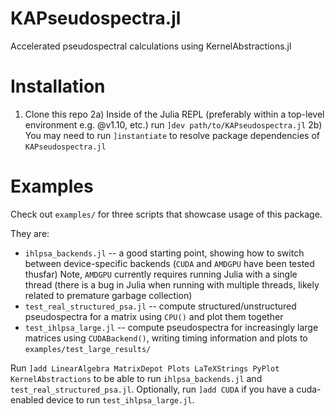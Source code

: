 # KAPseudospectra.jl
Accelerated pseudospectral calculations using KernelAbstractions.jl

# Installation
1) Clone this repo
2a) Inside of the Julia REPL (preferably within a top-level environment e.g. @v1.10, etc.) run `]dev path/to/KAPseudospectra.jl`
2b) You may need to run `]instantiate` to resolve package dependencies of `KAPseudospectra.jl`

# Examples
Check out `examples/` for three scripts that showcase usage of this package.

They are:
- `ihlpsa_backends.jl` -- a good starting point, showing how to switch between device-specific backends (`CUDA` and `AMDGPU` have been tested thusfar)
  Note, `AMDGPU` currently requires running Julia with a single thread (there is a bug in Julia when running with multiple threads, likely related to premature garbage collection)
- `test_real_structured_psa.jl` -- compute structured/unstructured pseudospectra for a matrix using `CPU()` and plot them together
- `test_ihlpsa_large.jl` -- compute pseudospectra for increasingly large matrices using `CUDABackend()`, writing timing information and plots to `examples/test_large_results/`

Run `]add LinearAlgebra MatrixDepot Plots LaTeXStrings PyPlot KernelAbstractions` to be able to run `ihlpsa_backends.jl` and `test_real_structured_psa.jl`.
Optionally, run `]add CUDA` if you have a cuda-enabled device to run `test_ihlpsa_large.jl`.
